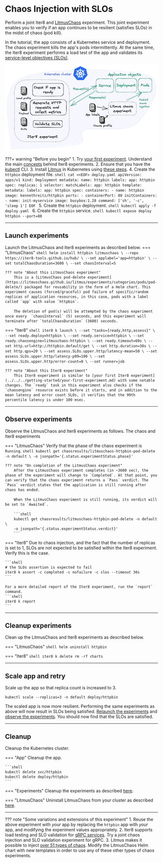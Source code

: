 # Chaos Injection with SLOs

Perform a joint Iter8 and [LitmusChaos](https://litmuschaos.io/) experiment. This joint experiment enables you to verify if an app continues to be resilient (satisfies SLOs) in the midst of chaos (pod kill).

In the tutorial, the app consists of a Kubernetes service and deployment. The chaos experiment kills the app's pods intermittently. At the same time, the Iter8 experiment performs a load test of the app and validates its [service-level objectives (SLOs)](../../../getting-started/concepts.md#service-level-objectives). 


![Chaos with SLO Validation](images/slo-validation-chaos.png)

???+ warning "Before you begin"
    1. Try [your first experiment](../../../getting-started/your-first-experiment.md). Understand the main [concepts](../../../getting-started/concepts.md) behind Iter8 experiments.
    2. Ensure that you have the [kubectl](https://kubernetes.io/docs/reference/kubectl/) CLI.
    3. Install [Litmus](https://litmuschaos.io/) in Kubernetes using [these steps](https://docs.litmuschaos.io/docs/getting-started/installation).
    4. Create the `httpbin` deployment file.
    ```shell
    cat <<EOF> deploy.yaml
    apiVersion: apps/v1
    kind: Deployment
    metadata:
      name: httpbin
      labels:
        app: httpbin
    spec:
      replicas: 1
      selector:
        matchLabels:
          app: httpbin
      template:
        metadata:
          labels:
            app: httpbin
        spec:
          containers:
          - name: httpbin
            image: kennethreitz/httpbin
            ports:
            - containerPort: 80
          initContainers:
          - name: init-myservice
            image: busybox:1.28
            command: ['sh', '-c', 'sleep 1']
    EOF
    ```
    5. Create the `httpbin` deployment.
    ```shell
    kubectl apply -f deploy.yaml
    ```
    6. Create the `httpbin` service.
    ```shell
    kubectl expose deploy httpbin --port=80
    ```

***

## Launch experiments
Launch the LitmusChaos and Iter8 experiments as described below.
=== "LitmusChaos"
    ```shell
    helm install httpbin litmuschaos \
    --repo https://iter8-tools.github.io/hub/ \
    --set applabel='app=httpbin' \
    --set totalChaosDuration=3600 \
    --set chaosInterval=5
    ```

    ??? note "About this LitmusChaos experiment"
        This is a [LitmusChaos pod-delete experiment](https://litmuschaos.github.io/litmus/experiments/categories/pods/pod-delete/) packaged for reusability in the form of a Helm chart. This experiment causes (forced/graceful) pod failure of specific/random replicas of application resources, in this case, pods with a label called `app` with value `httpbin`.

        The deletion of pod(s) will be attempted by the chaos experiment once every  `chaosInterval` (5) seconds, and this experiment will terminate after `totalChaosDuration` (3600) seconds.

=== "Iter8" 
    ```shell
    iter8 k launch \
    --set "tasks={ready,http,assess}" \
    --set ready.deploy=httpbin \
    --set ready.service=httpbin \
    --set ready.chaosengine=litmuschaos-httpbin \
    --set ready.timeout=60s \
    --set http.url=http://httpbin.default/get \
    --set http.duration=30s \
    --set http.qps=20 \
    --set assess.SLOs.upper.http/latency-mean=50 \
    --set assess.SLOs.upper.http/latency-p99=100 \
    --set assess.SLOs.upper.http/error-count=0 \
    --set runner=job
    ```

    ??? note "About this Iter8 experiment"
        This Iter8 experiment is similar to [your first Iter8 experiment](../../../getting-started/your-first-experiment.md) with some notable changes. The `ready` task in this experiment also checks if the `chaosengine` resource exists before it starts, and in addition to the mean latency and error count SLOs, it verifies that the 99th percentile latency is under 100 msec.

*** 

## Observe experiments
Observe the LitmusChaos and Iter8 experiments as follows. The chaos and Iter8 experiments 

=== "LitmusChaos"
    Verify that the phase of the chaos experiment is `Running`.
    ```shell
    kubectl get chaosresults/litmuschaos-httpbin-pod-delete -n default \
    -o jsonpath='{.status.experimentStatus.phase}'
    ```

    ??? note "On completion of the LitmusChaos experiment"
        After the LitmusChaos experiment completes (in ~3600 sec), the phase of the experiment will change to `Completed`. At that point, you can verify that the chaos experiment returns a `Pass` verdict. The `Pass` verdict states that the application is still running after chaos has ended.

        When the LitmusChaos experiment is still running, its verdict will be set to `Awaited`.

        ```shell
        kubectl get chaosresults/litmuschaos-httpbin-pod-delete -n default \
        -o jsonpath='{.status.experimentStatus.verdict}'
        ```

=== "Iter8"
    Due to chaos injection, and the fact that the number of replicas is set to 1, SLOs are not expected to be satisfied within the Iter8 experiment. Verify this is the case.

    ```shell
    # the SLOs assertion is expected to fail
    iter8 k assert -c completed -c nofailure -c slos --timeout 30s
    ```

    For a more detailed report of the Iter8 experiment, run the `report` command.
    ```shell
    iter8 k report
    ```

***

## Cleanup experiments

Clean up the LitmusChaos and Iter8 experiments as described below.

=== "LitmusChaos"
    ```shell
    helm uninstall httpbin
    ```

=== "Iter8"
    ```shell
    iter8 k delete
    rm -rf charts
    ```

***

## Scale app and retry
Scale up the app so that replica count is increased to 3. 
```shell
kubectl scale --replicas=3 -n default deploy/httpbin
```

The scaled app is now more resilient. Performing the same experiments as above will now result in SLOs being satisfied. [Relaunch the experiments](#launch-experiments) and [observe the experiments](#observe-experiments). You should now find that the SLOs are satisfied.

***

## Cleanup

Cleanup the Kubernetes cluster.

=== "App"
    Cleanup the app.

    ```shell
    kubectl delete svc/httpbin
    kubectl delete deploy/httpbin
    ```

=== "Experiments"
    Cleanup the experiments as described [here](#cleanup-experiments).

=== "LitmusChaos"
    Uninstall LitmusChaos from your cluster as described [here](https://docs.litmuschaos.io/docs/user-guides/uninstall-litmus/).

***

??? note "Some variations and extensions of this experiment"
    1. Reuse the above experiment with *your* app by replacing the `httpbin` app with *your* app, and modifying the experiment values appropriately.
    2. Iter8 supports load testing and SLO validation for [gRPC services](../../load-test-grpc.md). Try a joint chaos injection and SLO validation experiment for gRPC.
    3. Litmus makes it possible to inject [over 51 types of chaos](https://hub.litmuschaos.io/). Modify the LitmusChaos Helm chart with new templates in order to use any of these other types of chaos experiments.

